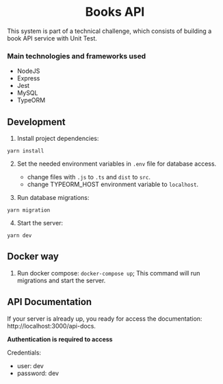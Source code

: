 <h1 align="center">Books API</h1>

This system is part of a technical challenge, which consists of building a book API service with Unit Test.

### Main technologies and frameworks used

- NodeJS
- Express
- Jest
- MySQL
- TypeORM 

## Development
1. Install project dependencies: 

```
yarn install
```

2. Set the needed environment variables in ```.env``` file for database access.
	- change files with ```.js``` to ```.ts``` and ```dist``` to ```src```.
	- change TYPEORM_HOST environment variable to ```localhost```.

3. Run database migrations: 

```
yarn migration
```

4. Start the server:
```
yarn dev
```

## Docker way
1. Run docker compose: 
```docker-compose up```; This command will run migrations and start the server.

## API Documentation

If your server is already up, you ready for access the documentation: http://localhost:3000/api-docs.

<strong>Authentication is required to access</strong>

Credentials:
- user: 
	dev
- password: 
	dev
